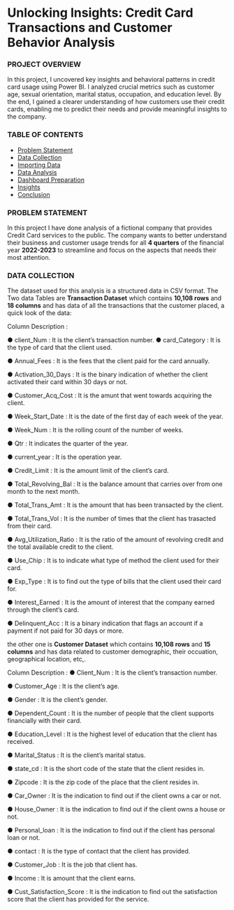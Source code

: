 # Unlocking Insights: Credit Card Transactions and Customer Behavior Analysis

### PROJECT OVERVIEW

In this project, I uncovered key insights and behavioral patterns in credit card usage using Power BI. I analyzed crucial metrics such as customer age, sexual orientation, marital status, occupation, and education level. By the end, I gained a clearer understanding of how customers use their credit cards, enabling me to predict their needs and provide meaningful insights to the company.

### TABLE OF CONTENTS

- [Problem Statement](#problem-statement)
- [Data Collection](#data-collection)
- [Importing Data](#importing-data)
- [Data Analysis](#data-analysis)
- [Dashboard Preparation](#dashboard-preparation)
- [Insights](#insights)
- [Conclusion](#Conclusion)
  

### PROBLEM STATEMENT

In this project I have done analysis of a fictional company that provides Credit Card services to the public. The company wants to better understand their business and customer usage trends for all **4 quarters** of the financial year **2022-2023** to streamline and focus on the aspects that needs their most attention. 


### DATA COLLECTION

The dataset used for this analysis is a structured data in CSV format. The Two data Tables are **Transaction Dataset** which contains **10,108 rows** and **18 columns** and has data of all the transactions that the customer placed, a quick look of the data:





Column Description :

● client_Num : It is the client’s transaction number.
● card_Category : It is the type of card that the client used.

● Annual_Fees : It is the fees that the client paid for the card annually.

● Activation_30_Days : It is the binary indication of whether the client activated their card within 30 days or not.

● Customer_Acq_Cost : It is the amunt that went towards acquiring the client.

● Week_Start_Date : It is the date of the first day of each week of the year.

● Week_Num : It is the rolling count of the number of weeks.

● Qtr : It indicates the quarter of the year.

● current_year : It is the operation year.

● Credit_Limit : It is the amount limit of the client’s card.

● Total_Revolving_Bal : It is the balance amount that carries over from one month to the next month.

● Total_Trans_Amt : It is the amount that has been transacted by the client.

● Total_Trans_Vol : It is the number of times that the client has trasacted from their card.

● Avg_Utilization_Ratio : It is the ratio of the amount of revolving credit and the total available credit to the client.

● Use_Chip : It is to indicate what type of method the client used for their card.

● Exp_Type : It is to find out the type of bills that the client used their card for.

● Interest_Earned : It is the amount of interest that the company earned through the client’s card.

● Delinquent_Acc : It is a binary indication that flags an account if a payment if not paid for 30 days or more.



the other one is **Customer Dataset** which contains **10,108 rows** and **15 columns** and has data related to customer demographic, their occuation, geographical location, etc,. 






Column Description :
● Client_Num : It is the client’s transaction number.

● Customer_Age : It is the client’s age.

● Gender : It is the client’s gender.

● Dependent_Count : It is the number of people that the client supports financially with their card.

● Education_Level : It is the highest level of education that the client has received.

● Marital_Status : It is the client’s marital status.

● state_cd : It is the short code of the state that the client resides in.

● Zipcode : It is the zip code of the place that the client resides in.

● Car_Owner : It is the indication to find out if the client owns a car or not.

● House_Owner : It is the indication to find out if the client owns a house or not.

● Personal_loan : It is the indication to find out if the client has personal loan or not.

● contact : It is the type of contact that the client has provided.

● Customer_Job : It is the job that client has.

● Income : It is amount that the client earns.

● Cust_Satisfaction_Score : It is the indication to find out the satisfaction score that the client has provided for the service.


















